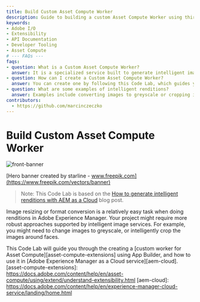 ```yaml
---
title: Build Custom Asset Compute Worker
description: Guide to building a custom Asset Compute Worker using third-party services to generate intelligent image renditions in Adobe Experience Manager.
keywords:
- Adobe I/O
- Extensibility
- API Documentation
- Developer Tooling
- Asset Compute
# --- FAQs ---
faqs:
- question: What is a Custom Asset Compute Worker?
  answer: It is a specialized service built to generate intelligent image renditions, leveraging third-party services, and used within Adobe Experience Manager.
- question: How can I create a Custom Asset Compute Worker?
  answer: You can create one by following this Code Lab, which guides you through using App Builder to develop and deploy the worker.
- question: What are some examples of intelligent renditions?
  answer: Examples include converting images to greyscale or cropping images intelligently around detected faces.
contributors: 
  - https://github.com/marcinczeczko
---
```

# Build Custom Asset Compute Worker

![front-banner](assets/hero-banner.jpg)

[Hero banner created by starline - www.freepik.com](https://www.freepik.com/vectors/banner)

> Note: This Code Lab is based on the [How to generate intelligent renditions with AEM as a Cloud](https://experienceleaguecommunities.adobe.com/t5/adobe-experience-manager/how-to-generate-intelligent-renditions-with-aem-as-a-cloud/m-p/379588) blog post.

Image resizing or format conversion is a relatively easy task when doing renditions in Adobe Experience Manager. 
Your project might require more robust approaches supported by intelligent image services. For example, you might need to change images to greyscale, or intelligently crop the images around faces. 

This Code Lab will guide you through the creating a [custom worker for Asset Compute][asset-compute-extensions] using App Builder, and how to use it in [Adobe Experience Manager as a Cloud service][aem-cloud].
[asset-compute-extensions]: https://docs.adobe.com/content/help/en/asset-compute/using/extend/understand-extensibility.html
[aem-cloud]: https://docs.adobe.com/content/help/en/experience-manager-cloud-service/landing/home.html
